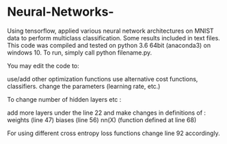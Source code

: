 # Neural-Networks-

Using tensorflow, applied various neural network architectures on MNIST data to perform multiclass classification. 
Some results included in text files. 
This code was compiled and tested on python 3.6 64bit (anaconda3) on windows 10. To run, simply call python filename.py.

You may edit the code to: 

use/add other optimization functions
use alternative cost functions, classifiers.
change the parameters (learning rate, etc.)

To change number of hidden layers etc : 

add more layers under the line 22 and make changes in definitions of :
weights (line 47)
biases (line 56)
nn(X) (function defined at line 68)

For using different cross entropy loss functions change line 92 accordingly. 
